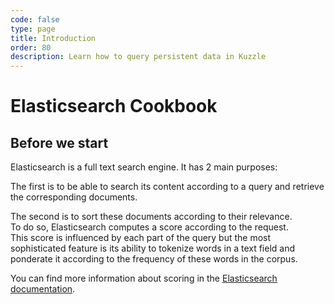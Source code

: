 ```yaml
---
code: false
type: page
title: Introduction
order: 80
description: Learn how to query persistent data in Kuzzle
---
```


# Elasticsearch Cookbook

## Before we start

Elasticsearch is a full text search engine. It has 2 main purposes:

The first is to be able to search its content according to a query and retrieve the corresponding documents.

The second is to sort these documents according to their relevance.  
To do so, Elasticsearch computes a score according to the request.  
This score is influenced by each part of the query but the most sophisticated feature is its ability to tokenize words in a text field and ponderate it according to the frequency of these words in the corpus.

You can find more information about scoring in the [Elasticsearch documentation](https://www.elastic.co/guide/en/elasticsearch/guide/2.x/scoring-theory.html).
